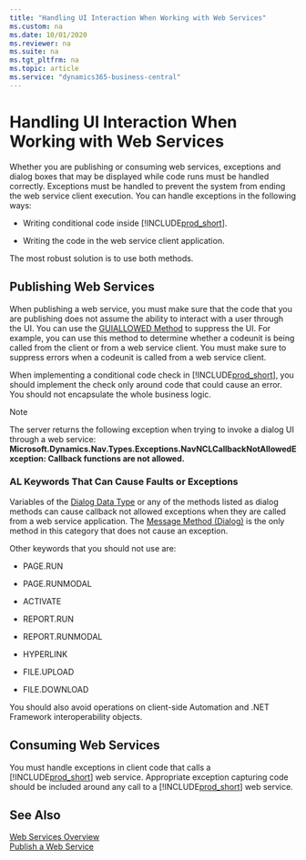 ```yaml
---
title: "Handling UI Interaction When Working with Web Services"
ms.custom: na
ms.date: 10/01/2020
ms.reviewer: na
ms.suite: na
ms.tgt_pltfrm: na
ms.topic: article
ms.service: "dynamics365-business-central"
---
```

# Handling UI Interaction When Working with Web Services

Whether you are publishing or consuming web services, exceptions and dialog boxes that may be displayed while code runs must be handled correctly. Exceptions must be handled to prevent the system from ending the web service client execution. You can handle exceptions in the following ways:  
  
-   Writing conditional code inside [!INCLUDE[prod_short](../developer/includes/prod_short.md)].  
  
-   Writing the code in the web service client application.  
  
 The most robust solution is to use both methods.  
  
## Publishing Web Services  
 When publishing a web service, you must make sure that the code that you are publishing does not assume the ability to interact with a user through the UI. You can use the [GUIALLOWED Method](../developer/methods/devenv-GUIALLOWED-Method.md) to suppress the UI. For example, you can use this method to determine whether a codeunit is being called from the client or from a web service client. You must make sure to suppress errors when a codeunit is called from a web service client.  
  
 When implementing a conditional code check in [!INCLUDE[prod_short](../developer/includes/prod_short.md)], you should implement the check only around code that could cause an error. You should not encapsulate the whole business logic.  
  
> [!NOTE]  
>  The server returns the following exception when trying to invoke a dialog UI through a web service: **Microsoft.Dynamics.Nav.Types.Exceptions.NavNCLCallbackNotAllowedException: Callback functions are not allowed.**  
  
### AL Keywords That Can Cause Faults or Exceptions  
Variables of the [Dialog Data Type](../developer/datatypes/devenv-Dialog-Data-Type.md) or any of the methods listed as dialog methods can cause callback not allowed exceptions when they are called from a web service application. The [Message Method (Dialog)](../developer/methods-auto/dialog/dialog-message-method.md) is the only method in this category that does not cause an exception.  
  
 Other keywords that you should not use are:  
  
- PAGE.RUN  
  
- PAGE.RUNMODAL  
  
- ACTIVATE  
  
- REPORT.RUN  
  
- REPORT.RUNMODAL  
  
- HYPERLINK  
  
- FILE.UPLOAD  
  
- FILE.DOWNLOAD  
  
You should also avoid operations on client-side Automation and .NET Framework interoperability objects.  
  
## Consuming Web Services  
You must handle exceptions in client code that calls a [!INCLUDE[prod_short](../developer/includes/prod_short.md)] web service. Appropriate exception capturing code should be included around any call to a [!INCLUDE[prod_short](../developer/includes/prod_short.md)] web service.  
  
## See Also  
 [Web Services Overview](web-services.md)   
 [Publish a Web Service](publish-web-service.md)